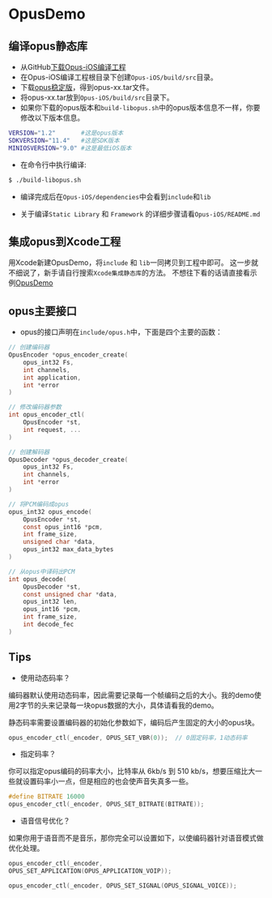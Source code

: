 # OpusDemo


## 编译opus静态库

- 从GitHub[下载Opus-iOS编译工程](git@github.com:JonorZhang/Opus-iOS.git)
- 在Opus-iOS编译工程根目录下创建`Opus-iOS/build/src`目录。
- 下载[opus稳定版](http://opus-codec.org/downloads/)，得到opus-xx.tar文件。
- 将opus-xx.tar放到`Opus-iOS/build/src`目录下。
- 如果你下载的opus版本和`build-libopus.sh`中的opus版本信息不一样，你要修改以下版本信息。

```bash
VERSION="1.2"       #这是opus版本
SDKVERSION="11.4"   #这是SDK版本
MINIOSVERSION="9.0" #这是最低iOS版本
```

- 在命令行中执行编译:

```bash
$ ./build-libopus.sh
```

- 编译完成后在`Opus-iOS/dependencies`中会看到`include`和`lib`


- 关于编译`Static Library` 和 `Framework` 的详细步骤请看`Opus-iOS/README.md`


## 集成opus到Xcode工程

用Xcode新建OpusDemo，将`include` 和 `lib`一同拷贝到工程中即可。
这一步就不细说了，新手请自行搜索`Xcode集成静态库`的方法。
不想往下看的话请直接看示例[OpusDemo](https://github.com/JonorZhang/OpusDemo)

## opus主要接口

- opus的接口声明在`include/opus.h`中，下面是四个主要的函数：

```c
// 创建编码器
OpusEncoder *opus_encoder_create(
    opus_int32 Fs,
    int channels,
    int application,
    int *error
)

// 修改编码器参数
int opus_encoder_ctl(
    OpusEncoder *st, 
    int request, ...
)

// 创建解码器
OpusDecoder *opus_decoder_create(
    opus_int32 Fs,
    int channels,
    int *error
)

// 将PCM编码成opus
opus_int32 opus_encode(
    OpusEncoder *st,
    const opus_int16 *pcm,
    int frame_size,
    unsigned char *data,
    opus_int32 max_data_bytes
) 

// 从opus中译码出PCM
int opus_decode(
    OpusDecoder *st,
    const unsigned char *data,
    opus_int32 len,
    opus_int16 *pcm,
    int frame_size,
    int decode_fec
) 

```

## Tips

- 使用动态码率？

编码器默认使用动态码率，因此需要记录每一个帧编码之后的大小。我的demo使用2字节的头来记录每一块opus数据的大小，具体请看我的demo。

静态码率需要设置编码器的初始化参数如下，编码后产生固定的大小的opus块。

```c
opus_encoder_ctl(_encoder, OPUS_SET_VBR(0));  // 0固定码率，1动态码率
``` 

- 指定码率？

你可以指定opus编码的码率大小，比特率从 6kb/s 到 510 kb/s，想要压缩比大一些就设置码率小一点，但是相应的也会使声音失真多一些。

```c
#define BITRATE 16000 
opus_encoder_ctl(_encoder, OPUS_SET_BITRATE(BITRATE));
```

- 语音信号优化？

如果你用于语音而不是音乐，那你完全可以设置如下，以使编码器针对语音模式做优化处理。

```c
opus_encoder_ctl(_encoder, 
OPUS_SET_APPLICATION(OPUS_APPLICATION_VOIP));

opus_encoder_ctl(_encoder, OPUS_SET_SIGNAL(OPUS_SIGNAL_VOICE));
```
